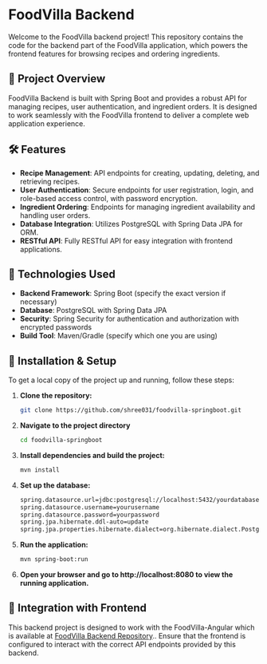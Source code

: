 # FoodVilla Backend

Welcome to the FoodVilla backend project! This repository contains the code for the backend part of the FoodVilla application, which powers the frontend features for browsing recipes and ordering ingredients.

## 🚀 Project Overview

FoodVilla Backend is built with Spring Boot and provides a robust API for managing recipes, user authentication, and ingredient orders. It is designed to work seamlessly with the FoodVilla frontend to deliver a complete web application experience.

## 🛠️ Features

- **Recipe Management**: API endpoints for creating, updating, deleting, and retrieving recipes.
- **User Authentication**: Secure endpoints for user registration, login, and role-based access control, with password encryption.
- **Ingredient Ordering**: Endpoints for managing ingredient availability and handling user orders.
- **Database Integration**: Utilizes PostgreSQL with Spring Data JPA for ORM.
- **RESTful API**: Fully RESTful API for easy integration with frontend applications.

## 🧰 Technologies Used

- **Backend Framework**: Spring Boot (specify the exact version if necessary)
- **Database**: PostgreSQL with Spring Data JPA
- **Security**: Spring Security for authentication and authorization with encrypted passwords
- **Build Tool**: Maven/Gradle (specify which one you are using)

## 🔧 Installation & Setup

To get a local copy of the project up and running, follow these steps:

1. **Clone the repository:**

   ```bash
   git clone https://github.com/shree031/foodvilla-springboot.git
   ```
2. **Navigate to the project directory**
   ```bash
   cd foodvilla-springboot
   ```
3. **Install dependencies and build the project:**
   ```bash
   mvn install
   ```
4. **Set up the database:**
   ```bash
   spring.datasource.url=jdbc:postgresql://localhost:5432/yourdatabase
   spring.datasource.username=yourusername
   spring.datasource.password=yourpassword
   spring.jpa.hibernate.ddl-auto=update
   spring.jpa.properties.hibernate.dialect=org.hibernate.dialect.PostgreSQLDialect
   ```
5. **Run the application:**
   ```bash
   mvn spring-boot:run
   ```
6. **Open your browser and go to http://localhost:8080 to view the running application.**

## 🔗 Integration with Frontend

This backend project is designed to work with the FoodVilla-Angular which is available at [FoodVilla Backend Repository](https://github.com/shree031/foodvilla-angular).. Ensure that the frontend is configured to interact with the correct API endpoints provided by this backend.
